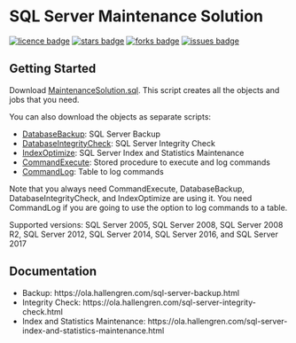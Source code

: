 # SQL Server Maintenance Solution
[![licence badge]][licence]
[![stars badge]][stars]
[![forks badge]][forks]
[![issues badge]][issues]

## Getting Started

Download [MaintenanceSolution.sql](/MaintenanceSolution.sql).
This script creates all the objects and jobs that you need.

You can also download the objects as separate scripts:
 - [DatabaseBackup](/DatabaseBackup.sql): SQL Server Backup
 - [DatabaseIntegrityCheck](/DatabaseIntegrityCheck.sql): SQL Server Integrity Check
 - [IndexOptimize](/IndexOptimize.sql): SQL Server Index and Statistics Maintenance
 - [CommandExecute](/CommandExecute.sql): Stored procedure to execute and log commands
 - [CommandLog](/CommandLog.sql): Table to log commands

Note that you always need CommandExecute, DatabaseBackup, DatabaseIntegrityCheck, and IndexOptimize are using it.
You need CommandLog if you are going to use the option to log commands to a table.

Supported versions: SQL Server 2005, SQL Server 2008, SQL Server 2008 R2, SQL Server 2012, SQL Server 2014, SQL Server 2016, and SQL Server 2017

## Documentation

<ul>
<li>Backup: https://ola.hallengren.com/sql-server-backup.html</li>
<li>Integrity Check: https://ola.hallengren.com/sql-server-integrity-check.html</li>
<li>Index and Statistics Maintenance: https://ola.hallengren.com/sql-server-index-and-statistics-maintenance.html</li>
</ul>

[licence badge]:https://img.shields.io/badge/license-MIT-blue.svg
[stars badge]:https://img.shields.io/github/stars/olahallengren/sql-server-maintenance-solution.svg
[forks badge]:https://img.shields.io/github/forks/olahallengren/sql-server-maintenance-solution.svg
[issues badge]:https://img.shields.io/github/issues/olahallengren/sql-server-maintenance-solution.svg

[licence]:https://github.com/olahallengren/sql-server-maintenance-solution/blob/master/LICENSE
[stars]:https://github.com/olahallengren/sql-server-maintenance-solution/stargazers
[forks]:https://github.com/olahallengren/sql-server-maintenance-solution/network
[issues]:https://github.com/olahallengren/sql-server-maintenance-solution/issues
